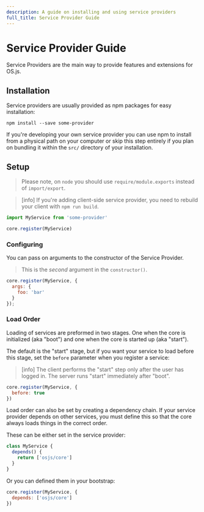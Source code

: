 ```yaml
---
description: A guide on installing and using service providers
full_title: Service Provider Guide
---
```


# Service Provider Guide

Service Providers are the main way to provide features and extensions for OS.js.

## Installation

Service providers are usually provided as npm packages for easy installation:

```shell
npm install --save some-provider
```

If you're developing your own service provider you can use npm to install from a
physical path on your computer or skip this step entirely if you plan on bundling
it within the `src/` directory of your installation.

## Setup

> Please note, on `node` you should use `require/module.exports` instead of `import/export`.

<!-- -->

> [info] If you're adding client-side service provider, you need to rebuild your
> client with `npm run build`.

```javascript
import MyService from 'some-provider'

core.register(MyService)
```

### Configuring

You can pass on arguments to the constructor of the Service Provider.

> This is the *second* argument in the `constructor()`.

```javascript
core.register(MyService, {
  args: {
    foo: 'bar'
  }
});
```

### Load Order

Loading of services are preformed in two stages. One when the core is initialized
(aka "boot") and one when the core is started up (aka "start").

The default is the "start" stage, but if you want your service to load before
this stage, set the `before` parameter when you register a service:

> [info] The client performs the "start" step only after the user has logged in.
> The server runs "start" immediately after "boot".


```javascript
core.register(MyService, {
  before: true
})
```

Load order can also be set by creating a dependency chain. If your service provider
depends on other services, you must define this so that the core always loads
things in the correct order.

These can be either set in the service provider:

```javascript
class MyService {
  depends() {
    return ['osjs/core']
  }
}
```

Or you can defined them in your bootstrap:

```javascript
core.register(MyService, {
  depends: ['osjs/core']
})
```
